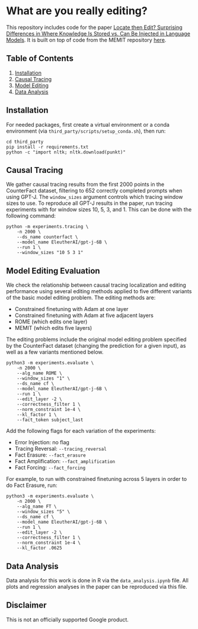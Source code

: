 # What are you really editing?

This repository includes code for the paper [Locate then Edit? Surprising Differences in Where Knowledge Is Stored vs. Can Be Injected in Language Models](https://arxiv.org/abs/tbd). It is built on top of code from the MEMIT repository [here](https://github.com/kmeng01/memit).

## Table of Contents
1. [Installation](#installation)
2. [Causal Tracing](#causal-tracing)
3. [Model Editing](#model-editing-evaluation)
4. [Data Analysis](#data-analysis)

## Installation

For needed packages, first create a virtual environment or a conda environment (via `third_party/scripts/setup_conda.sh`), then run:
```
cd third_party
pip install -r requirements.txt  
python -c "import nltk; nltk.download(punkt)"
```

## Causal Tracing

We gather causal tracing results from the first 2000 points in the CounterFact dataset, filtering to 652 correctly completed prompts when using GPT-J. The `window_sizes` argument controls which tracing window sizes to use. To reproduce all GPT-J results in the paper, run tracing experiments with for window sizes 10, 5, 3, and 1. This can be done with the following command:

```
python -m experiments.tracing \
    -n 2000 \
    --ds_name counterfact \
    --model_name EleutherAI/gpt-j-6B \
    --run 1 \
    --window_sizes "10 5 3 1"
```

## Model Editing Evaluation

We check the relationship between causal tracing localization and editing performance using several editing methods applied to five different variants of the basic model editing problem. The editing methods are:
- Constrained finetuning with Adam at one layer
- Constrained finetuning with Adam at five adjacent layers
- ROME (which edits one layer)
- MEMIT (which edits five layers)

The editing problems include the original model editing problem specified by the CounterFact dataset (changing the prediction for a given input), as well as a few variants mentioned below. 

```
python3 -m experiments.evaluate \
    -n 2000 \
    --alg_name ROME \
    --window_sizes "1" \
    --ds_name cf \
    --model_name EleutherAI/gpt-j-6B \
    --run 1 \
    --edit_layer -2 \
    --correctness_filter 1 \
    --norm_constraint 1e-4 \
    --kl_factor 1 \
    --fact_token subject_last
```

Add the following flags for each variation of the experiments:

- Error Injection: no flag
- Tracing Reversal: `--tracing_reversal`
- Fact Erasure: `--fact_erasure`
- Fact Amplification: `--fact_amplification`
- Fact Forcing: `--fact_forcing`

For example, to run with constrained finetuning across 5 layers in order to do Fact Erasure, run:

```
python3 -m experiments.evaluate \
    -n 2000 \
    --alg_name FT \
    --window_sizes "5" \
    --ds_name cf \
    --model_name EleutherAI/gpt-j-6B \
    --run 1 \
    --edit_layer -2 \
    --correctness_filter 1 \ 
    --norm_constraint 1e-4 \ 
    --kl_factor .0625
```

## Data Analysis

Data analysis for this work is done in R via the `data_analysis.ipynb` file. All plots and regression analyses in the paper can be reproduced via this file.

## Disclaimer
This is not an officially supported Google product.
